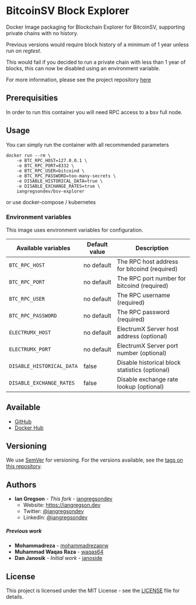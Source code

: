 # BitcoinSV Block Explorer

Docker Image packaging for Blockchain Explorer for BitcoinSV, supporting private chains with no history.

Previous versions would require block history of a minimum of 1 year unless run on _regtest_.

This would fail if you decided to run a private chain with less than 1 year of blocks, this can now be disabled using an environment variable.

For more information, please see the project repository [here](https://github.com/iangregsondev/bsv-explorer)

## Prerequisities

In order to run this container you will need RPC access to a bsv full node.

## Usage

You can simply run the container with all recommended parameters

```shell
docker run --rm \
    -e BTC_RPC_HOST=127.0.0.1 \
    -e BTC_RPC_PORT=8332 \
    -e BTC_RPC_USER=bitcoind \
    -e BTC_RPC_PASSWORD=too-many-secrets \
    -e DISABLE_HISTORICAL_DATA=true \
    -e DISABLE_EXCHANGE_RATES=true \
    iangregsondev/bsv-explorer
```

or use docker-compose / kubernetes

### Environment variables

This image uses environment variables for configuration.

|Available variables       |Default value        |Description                                         |
|--------------------------|---------------------|----------------------------------------------------|
|`BTC_RPC_HOST`            |no default           |The RPC host address for bitcoind (required)        |
|`BTC_RPC_PORT`            |no default           |The RPC port number for bitcoind  (required)        |
|`BTC_RPC_USER`            |no default           |The RPC username (required)                         |
|`BTC_RPC_PASSWORD`        |no default           |The RPC password (required)                         |
|`ELECTRUMX_HOST`          |no default           |ElectrumX Server host address (optional)            |
|`ELECTRUMX_PORT`          |no default           |ElectrumX Server port number (optional)             |
|`DISABLE_HISTORICAL_DATA` |false                |Disable historical block statistics (optional)      |
|`DISABLE_EXCHANGE_RATES`  |false                |Disable exchange rate lookup (optional)             |


## Available

* [GitHub](https://github.com/iangregsondev/bsv-explorer-docker)
* [Docker Hub](https://hub.docker.com/repository/docker/iangregsondev/bsv-explorer)

## Versioning

We use [SemVer](http://semver.org/) for versioning. For the versions available, see the
[tags on this repository](https://github.com/iangregsondev/bsv-explorer/tags).

## Authors

* **Ian Gregson** - *This fork*  - [iangregsondev](https://github.com/iangregsondev)
    * Website: https://iangregson.dev
    * Twitter: [@iangregsondev](https://twitter.com/iangregsondev)
    * LinkedIn: [@iangregsondev](https://www.linkedin.com/in/iangregsondev)

##### Previous work

* **Mohammadreza** - [mohammadrezaprw](https://github.com/mohammadrezaprw)
* **Muhammad Waqas Raza** - [waqas64](https://github.com/waqas64)
* **Dan Janosik** - *Initial work* - [janoside](https://github.com/janoside)

## License

This project is licensed under the MIT License - see the [LICENSE](LICENSE) file for details.
